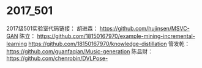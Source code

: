 # 2017_501
2017级501实验室代码链接：
胡进森：
https://github.com/hujinsen/MSVC-GAN 
陈立：
https://github.com/18150167970/example-mining-incremental-learning
https://github.com/18150167970/knowledge-distillation 
管发乾：
https://github.com/guanfaqian/Music-generation
陈吕财：
https://github.com/chenrobin/DVLPose-
